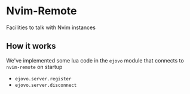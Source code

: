 # Nvim-Remote

Facilities to talk with Nvim instances

## How it works

We've implemented some lua code in the `ejovo` module that connects to `nvim-remote` on startup

- `ejovo.server.register`
- `ejovo.server.disconnect`

